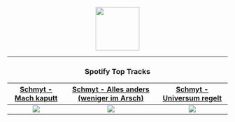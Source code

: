 <p align="center">
  <a href="https://www.tobiasmichael.de">
    <img src="https://tm-website-static.s3.eu-central-1.amazonaws.com/logo.png" width="100" height="100"/>
  </a>
</p>

---

<h3 align="center">Spotify Top Tracks</h3>

[Schmyt - Mach kaputt](https://open.spotify.com/track/5BYHix1INNkgiIjcnlewIh)|[Schmyt - Alles anders (weniger im Arsch)](https://open.spotify.com/track/1H2rGO5zzjRTfFIgD7wNRj)|[Schmyt - Universum regelt](https://open.spotify.com/track/0oFlUUf7zFcTkFJVkxgqh9)
:---:|:----:|:----:
<img src="https://i.scdn.co/image/ab67616d00001e020602b509c9fe24bf70509570"/>|<img src="https://i.scdn.co/image/ab67616d00001e025dc976f81f9393cfbc3bfa4c"/>|<img src="https://i.scdn.co/image/ab67616d00001e02c6fc3a53b995207d99701137"/>